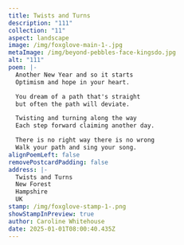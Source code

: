 ```yaml
---
title: Twists and Turns
description: "111"
collection: "11"
aspect: landscape
image: /img/foxglove-main-1-.jpg
metaImage: /img/beyond-pebbles-face-kingsdo.jpg
alt: "111"
poem: |-
  Another New Year and so it starts
  Optimism and hope in your heart.

  You dream of a path that's straight
  but often the path will deviate.

  Twisting and turning along the way
  Each step forward claiming another day.

  There is no right way there is no wrong
  Walk your path and sing your song.
alignPoemLeft: false
removePostcardPadding: false
address: |-
  Twists and Turns
  New Forest
  Hampshire
  UK
stamp: /img/foxglove-stamp-1-.png
showStampInPreview: true
author: Caroline Whitehouse
date: 2025-01-01T08:00:40.435Z
---
```

